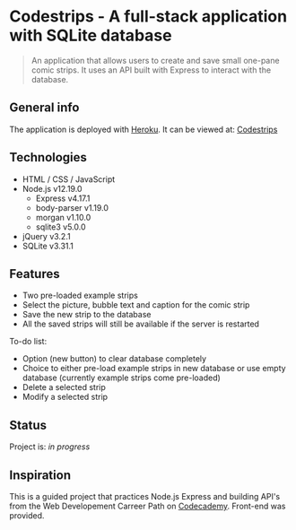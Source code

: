 # Codestrips - A full-stack application with SQLite database
> An application that allows users to create and save small one-pane comic strips.
> It uses an API built with Express to interact with the database.

## General info
The application is deployed with [Heroku](https://www.heroku.com/). It can be viewed at: [Codestrips](https://codestripsss.herokuapp.com/)


## Technologies
* HTML / CSS / JavaScript
* Node.js v12.19.0
    * Express v4.17.1
    * body-parser v1.19.0
    * morgan v1.10.0
    * sqlite3 v5.0.0
* jQuery v3.2.1
* SQLite v3.31.1

## Features
* Two pre-loaded example strips
* Select the picture, bubble text and caption for the comic strip
* Save the new strip to the database
* All the saved strips will still be available if the server is restarted

To-do list:
* Option (new button) to clear database completely
* Choice to either pre-load example strips in new database or use empty database (currently example strips come pre-loaded)
* Delete a selected strip
* Modify a selected strip

## Status
Project is: _in progress_

## Inspiration
This is a guided project that practices Node.js Express and building API's from the Web Developement Carreer Path on [Codecademy](https://www.codecademy.com/learn). Front-end was provided.